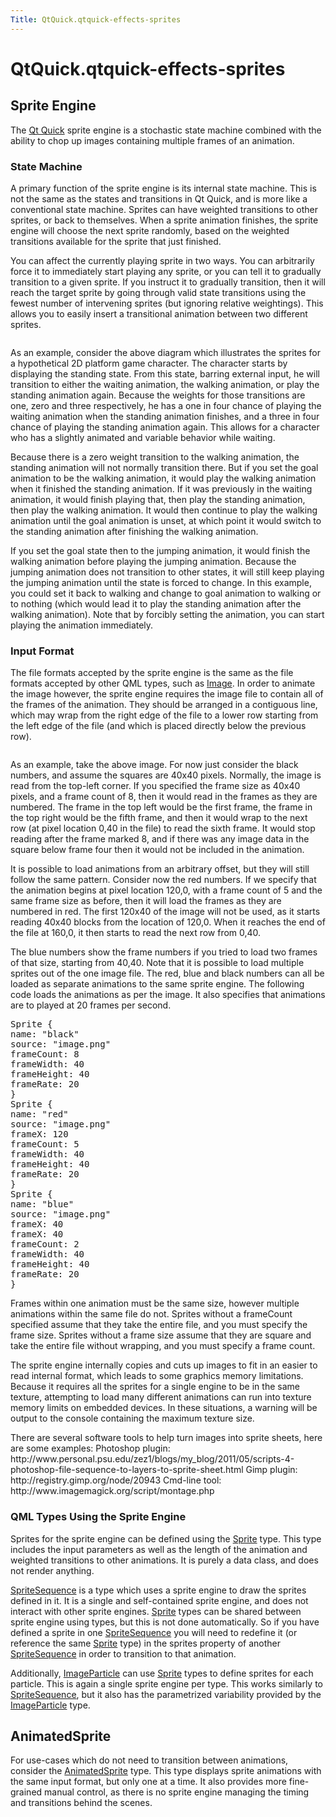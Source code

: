 ```yaml
---
Title: QtQuick.qtquick-effects-sprites
---
```


# QtQuick.qtquick-effects-sprites

<span class="subtitle"></span>
<!-- $$$qtquick-effects-sprites.html-description -->
<h2 id="sprite-engine">Sprite Engine</h2>
<p>The <a href="QtQuick.qtquick-index.md">Qt Quick</a> sprite engine is a stochastic state machine combined with the ability to chop up images containing multiple frames of an animation.</p>
<h3 >State Machine</h3>
<p>A primary function of the sprite engine is its internal state machine. This is not the same as the states and transitions in Qt Quick, and is more like a conventional state machine. Sprites can have weighted transitions to other sprites, or back to themselves. When a sprite animation finishes, the sprite engine will choose the next sprite randomly, based on the weighted transitions available for the sprite that just finished.</p>
<p>You can affect the currently playing sprite in two ways. You can arbitrarily force it to immediately start playing any sprite, or you can tell it to gradually transition to a given sprite. If you instruct it to gradually transition, then it will reach the target sprite by going through valid state transitions using the fewest number of intervening sprites (but ignoring relative weightings). This allows you to easily insert a transitional animation between two different sprites.</p>
<p class="centerAlign"><img src="https://developer.ubuntu.com/static/devportal_uploaded/c67163db-d885-4ad2-82bf-3c5c41f557b0-../qtquick-effects-sprites/images/spriteenginegraph.png" alt="" /></p><p>As an example, consider the above diagram which illustrates the sprites for a hypothetical 2D platform game character. The character starts by displaying the standing state. From this state, barring external input, he will transition to either the waiting animation, the walking animation, or play the standing animation again. Because the weights for those transitions are one, zero and three respectively, he has a one in four chance of playing the waiting animation when the standing animation finishes, and a three in four chance of playing the standing animation again. This allows for a character who has a slightly animated and variable behavior while waiting.</p>
<p>Because there is a zero weight transition to the walking animation, the standing animation will not normally transition there. But if you set the goal animation to be the walking animation, it would play the walking animation when it finished the standing animation. If it was previously in the waiting animation, it would finish playing that, then play the standing animation, then play the walking animation. It would then continue to play the walking animation until the goal animation is unset, at which point it would switch to the standing animation after finishing the walking animation.</p>
<p>If you set the goal state then to the jumping animation, it would finish the walking animation before playing the jumping animation. Because the jumping animation does not transition to other states, it will still keep playing the jumping animation until the state is forced to change. In this example, you could set it back to walking and change to goal animation to walking or to nothing (which would lead it to play the standing animation after the walking animation). Note that by forcibly setting the animation, you can start playing the animation immediately.</p>
<h3 >Input Format</h3>
<p>The file formats accepted by the sprite engine is the same as the file formats accepted by other QML types, such as <a href="https://developer.ubuntu.comapps/qml/sdk-15.04.4/QtQuick.imageelements/#image">Image</a>. In order to animate the image however, the sprite engine requires the image file to contain all of the frames of the animation. They should be arranged in a contiguous line, which may wrap from the right edge of the file to a lower row starting from the left edge of the file (and which is placed directly below the previous row).</p>
<p class="centerAlign"><img src="https://developer.ubuntu.com/static/devportal_uploaded/d6f40eaa-aa93-4bf6-bf13-20a40d59aac9-../qtquick-effects-sprites/images/spritecutting.png" alt="" /></p><p>As an example, take the above image. For now just consider the black numbers, and assume the squares are 40x40 pixels. Normally, the image is read from the top-left corner. If you specified the frame size as 40x40 pixels, and a frame count of 8, then it would read in the frames as they are numbered. The frame in the top left would be the first frame, the frame in the top right would be the fifth frame, and then it would wrap to the next row (at pixel location 0,40 in the file) to read the sixth frame. It would stop reading after the frame marked 8, and if there was any image data in the square below frame four then it would not be included in the animation.</p>
<p>It is possible to load animations from an arbitrary offset, but they will still follow the same pattern. Consider now the red numbers. If we specify that the animation begins at pixel location 120,0, with a frame count of 5 and the same frame size as before, then it will load the frames as they are numbered in red. The first 120x40 of the image will not be used, as it starts reading 40x40 blocks from the location of 120,0. When it reaches the end of the file at 160,0, it then starts to read the next row from 0,40.</p>
<p>The blue numbers show the frame numbers if you tried to load two frames of that size, starting from 40,40. Note that it is possible to load multiple sprites out of the one image file. The red, blue and black numbers can all be loaded as separate animations to the same sprite engine. The following code loads the animations as per the image. It also specifies that animations are to played at 20 frames per second.</p>
<pre class="cpp">Sprite {
name: <span class="string">&quot;black&quot;</span>
source: <span class="string">&quot;image.png&quot;</span>
frameCount: <span class="number">8</span>
frameWidth: <span class="number">40</span>
frameHeight: <span class="number">40</span>
frameRate: <span class="number">20</span>
}
Sprite {
name: <span class="string">&quot;red&quot;</span>
source: <span class="string">&quot;image.png&quot;</span>
frameX: <span class="number">120</span>
frameCount: <span class="number">5</span>
frameWidth: <span class="number">40</span>
frameHeight: <span class="number">40</span>
frameRate: <span class="number">20</span>
}
Sprite {
name: <span class="string">&quot;blue&quot;</span>
source: <span class="string">&quot;image.png&quot;</span>
frameX: <span class="number">40</span>
frameX: <span class="number">40</span>
frameCount: <span class="number">2</span>
frameWidth: <span class="number">40</span>
frameHeight: <span class="number">40</span>
frameRate: <span class="number">20</span>
}</pre>
<p>Frames within one animation must be the same size, however multiple animations within the same file do not. Sprites without a frameCount specified assume that they take the entire file, and you must specify the frame size. Sprites without a frame size assume that they are square and take the entire file without wrapping, and you must specify a frame count.</p>
<p>The sprite engine internally copies and cuts up images to fit in an easier to read internal format, which leads to some graphics memory limitations. Because it requires all the sprites for a single engine to be in the same texture, attempting to load many different animations can run into texture memory limits on embedded devices. In these situations, a warning will be output to the console containing the maximum texture size.</p>
<p>There are several software tools to help turn images into sprite sheets, here are some examples: Photoshop plugin: http://www.personal.psu.edu/zez1/blogs/my_blog/2011/05/scripts-4-photoshop-file-sequence-to-layers-to-sprite-sheet.html Gimp plugin: http://registry.gimp.org/node/20943 Cmd-line tool: http://www.imagemagick.org/script/montage.php</p>
<h3 >QML Types Using the Sprite Engine</h3>
<p>Sprites for the sprite engine can be defined using the <a href="QtQuick.Sprite.md">Sprite</a> type. This type includes the input parameters as well as the length of the animation and weighted transitions to other animations. It is purely a data class, and does not render anything.</p>
<p><a href="https://developer.ubuntu.comapps/qml/sdk-15.04.4/QtQuick.imageelements/#spritesequence">SpriteSequence</a> is a type which uses a sprite engine to draw the sprites defined in it. It is a single and self-contained sprite engine, and does not interact with other sprite engines. <a href="QtQuick.Sprite.md">Sprite</a> types can be shared between sprite engine using types, but this is not done automatically. So if you have defined a sprite in one <a href="https://developer.ubuntu.comapps/qml/sdk-15.04.4/QtQuick.imageelements/#spritesequence">SpriteSequence</a> you will need to redefine it (or reference the same <a href="QtQuick.Sprite.md">Sprite</a> type) in the sprites property of another <a href="https://developer.ubuntu.comapps/qml/sdk-15.04.4/QtQuick.imageelements/#spritesequence">SpriteSequence</a> in order to transition to that animation.</p>
<p>Additionally, <a href="QtQuick.Particles.ImageParticle.md">ImageParticle</a> can use <a href="QtQuick.Sprite.md">Sprite</a> types to define sprites for each particle. This is again a single sprite engine per type. This works similarly to <a href="https://developer.ubuntu.comapps/qml/sdk-15.04.4/QtQuick.imageelements/#spritesequence">SpriteSequence</a>, but it also has the parametrized variability provided by the <a href="QtQuick.Particles.ImageParticle.md">ImageParticle</a> type.</p>
<h2 id="animatedsprite">AnimatedSprite</h2>
<p>For use-cases which do not need to transition between animations, consider the <a href="#animatedsprite">AnimatedSprite</a> type. This type displays sprite animations with the same input format, but only one at a time. It also provides more fine-grained manual control, as there is no sprite engine managing the timing and transitions behind the scenes.</p>
<!-- @@@qtquick-effects-sprites.html -->
